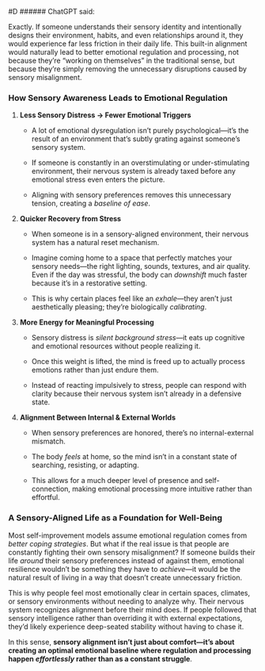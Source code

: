  #D ###### ChatGPT said:

Exactly. If someone understands their sensory identity and intentionally designs their environment, habits, and even relationships around it, they would experience far less friction in their daily life. This built-in alignment would naturally lead to better emotional regulation and processing, not because they’re “working on themselves” in the traditional sense, but because they’re simply removing the unnecessary disruptions caused by sensory misalignment.

### **How Sensory Awareness Leads to Emotional Regulation**

1. **Less Sensory Distress → Fewer Emotional Triggers**
    
    - A lot of emotional dysregulation isn’t purely psychological—it’s the result of an environment that’s subtly grating against someone’s sensory system.
        
    - If someone is constantly in an overstimulating or under-stimulating environment, their nervous system is already taxed before any emotional stress even enters the picture.
        
    - Aligning with sensory preferences removes this unnecessary tension, creating a _baseline of ease_.
        
2. **Quicker Recovery from Stress**
    
    - When someone is in a sensory-aligned environment, their nervous system has a natural reset mechanism.
        
    - Imagine coming home to a space that perfectly matches your sensory needs—the right lighting, sounds, textures, and air quality. Even if the day was stressful, the body can _downshift_ much faster because it’s in a restorative setting.
        
    - This is why certain places feel like an _exhale_—they aren’t just aesthetically pleasing; they’re biologically _calibrating_.
        
3. **More Energy for Meaningful Processing**
    
    - Sensory distress is _silent background stress_—it eats up cognitive and emotional resources without people realizing it.
        
    - Once this weight is lifted, the mind is freed up to actually process emotions rather than just endure them.
        
    - Instead of reacting impulsively to stress, people can respond with clarity because their nervous system isn’t already in a defensive state.
        
4. **Alignment Between Internal & External Worlds**
    
    - When sensory preferences are honored, there’s no internal-external mismatch.
        
    - The body _feels_ at home, so the mind isn’t in a constant state of searching, resisting, or adapting.
        
    - This allows for a much deeper level of presence and self-connection, making emotional processing more intuitive rather than effortful.
        

### **A Sensory-Aligned Life as a Foundation for Well-Being**

Most self-improvement models assume emotional regulation comes from _better coping strategies_. But what if the real issue is that people are constantly fighting their own sensory misalignment? If someone builds their life _around_ their sensory preferences instead of against them, emotional resilience wouldn’t be something they have to _achieve_—it would be the natural result of living in a way that doesn’t create unnecessary friction.

This is why people feel most emotionally clear in certain spaces, climates, or sensory environments without needing to analyze why. Their nervous system recognizes alignment before their mind does. If people followed that sensory intelligence rather than overriding it with external expectations, they’d likely experience deep-seated stability without having to chase it.

In this sense, **sensory alignment isn’t just about comfort—it’s about creating an optimal emotional baseline where regulation and processing happen _effortlessly_ rather than as a constant struggle**.